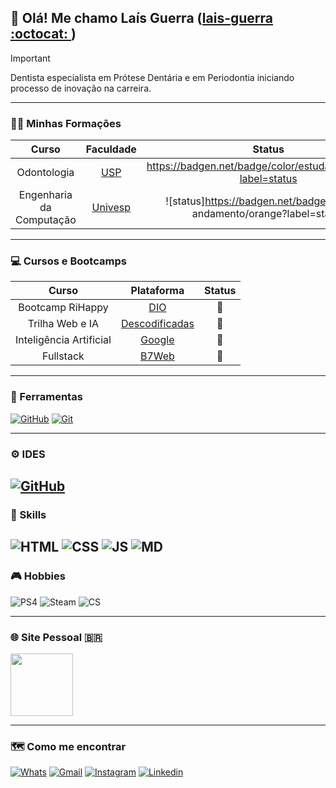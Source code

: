## 👋 Olá! Me chamo Laís Guerra ([lais-guerra :octocat: ](https://github.com/lais-guerra))

> [!IMPORTANT]
> Dentista especialista em Prótese Dentária e em Periodontia iniciando processo de inovação na carreira. 

---
### 👩‍🎓 Minhas Formações

**Curso** | **Faculdade** | **Status**
:---: | :---: | :---:
Odontologia | [USP](https://www1.fob.usp.br/) | https://badgen.net/badge/color/estudando/orange?label=status
Engenharia da Computação | [Univesp](https://univesp.br/) | ![status]https://badgen.net/badge/color/em andamento/orange?label=status

---

### 💻 Cursos e Bootcamps

**Curso** | **Plataforma** | **Status**
:---: | :---: | :---:
Bootcamp RiHappy | [DIO](https://www.dio.me/) | 🔋
Trilha Web e IA | [Descodificadas](https://descodificadas.com.br/) | 🪫
Inteligência Artificial | [Google](https://www.googleadservices.com/pagead/aclk?sa=L&ai=DChcSEwj84d6kstyIAxVvQEgAHdw2KgsYABABGgJjZQ&co=1&ase=2&gclid=Cj0KCQjwxsm3BhDrARIsAMtVz6PQlYFWUDjAmb9EiQQtJVxHMrJNQGpOMHYgXewba7OU7jmbo8KBowoaAmjdEALw_wcB&ohost=www.google.com&cid=CAESVeD21F_E0RVRUlZtU1MpCGC340pyzGB5a-9KpiCbSOAxX0AC1Db1GVIaIF7NphLL573V6dR-RkzpXGRdvv_-viYXXmnj5kSZAQ53Uj3CjbiK0FybLH4&sig=AOD64_0HvJ8ucQPkU4HUAzauwsUnDejYVw&q&nis=4&adurl&ved=2ahUKEwjZ9tekstyIAxW0ILkGHckbMG0Q0Qx6BAgKEAE) | 🪫
Fullstack | [B7Web](https://lp.b7web.com.br/fullstack) | 🪫





---

### 🔧 Ferramentas
[![GitHub](https://img.shields.io/badge/GitHub-000?style=flatsquare&logo=github&logoColor=30A3DC)](https://docs.github.com/)
[![Git](https://img.shields.io/badge/Git-000?style=flatsquare&logo=git&logoColor=E94D5F)](https://git-scm.com/doc) 

---

### ⚙️ IDES
[![GitHub](https://img.shields.io/badge/-Visual%20Studio%20Code-333333?style=flat&logo=visual-studio-code&logoColor=007ACC)](https://code.visualstudio.com/)
---
### 📁 Skills
![HTML](https://img.shields.io/badge/HTML5-E34F26?style=flatsquare&logo=html5&logoColor=white)
![CSS](https://img.shields.io/badge/CSS3-1572B6?&style=flatsquare&logo=css3&logoColor=white)
![JS](https://img.shields.io/badge/JavaScript-F7DF1E?logo=javascript&logoColor=white&style=flatsquare)
![MD](https://img.shields.io/badge/Markdown-000000?style=flatsquare&logo=markdown&logoColor=white)
---
### 🎮 Hobbies
![PS4](https://img.shields.io/badge/PlayStation-003791?style=flatsquare&logo=playstation&logoColor=white)
![Steam](https://img.shields.io/badge/Steam-000000?style=flatsquare&logo=steam&logoColor=white)
![CS](https://img.shields.io/badge/Counter_Strike-000000?style=flatsquare&logo=counter-strike&logoColor=white) 

---


### 🌐 Site Pessoal 🇧🇷

[<img src="https://laisguerra.com.br/gallery_gen/a456041e3a9085201c7cfe9a6d86cd53_1278x912_fit.png?ts=1726711715" width="100px">](http://laisguerra.com.br)

---
### 🗺️ Como me encontrar

[![Whats](https://img.shields.io/badge/WhatsApp-25D366?style=flatsquare&logo=whatsapp&logoColor=white)](https://api.whatsapp.com/send?phone=5512981412499)
[![Gmail](https://img.shields.io/badge/Gmail-D14836?style=flatsquare&logo=gmail&logoColor=white)](mailto:laismguerra@gmail.com)
[![Instagram](https://img.shields.io/badge/Instagram-E4405F?style=flatsquare&logo=instagram&logoColor=white)](https://www.instagram.com/dra.laisguerra)
[![Linkedin](https://img.shields.io/badge/LinkedIn-0077B5?style=flatsquare&logo=linkedin&logoColor=white)](https://www.linkedin.com/in/laisguerra)

<!--
**lais-guerra/lais-guerra** is a ✨ _special_ ✨ repository because its `README.md` (this file) appears on your GitHub profile.

Here are some ideas to get you started:

- 🔭 I’m currently working on ...
- 🌱 I’m currently learning ...
- 👯 I’m looking to collaborate on ...
- 🤔 I’m looking for help with ...
- 💬 Ask me about ...
- 📫 How to reach me: ...
- 😄 Pronouns: ...
- ⚡ Fun fact: ...
-->
